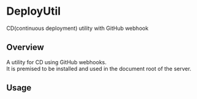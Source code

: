 # DeployUtil

CD(continuous deployment) utility with GitHub webhook

## Overview

A utility for CD using GitHub webhooks.  
It is premised to be installed and used in the document root of the server.  

## Usage




